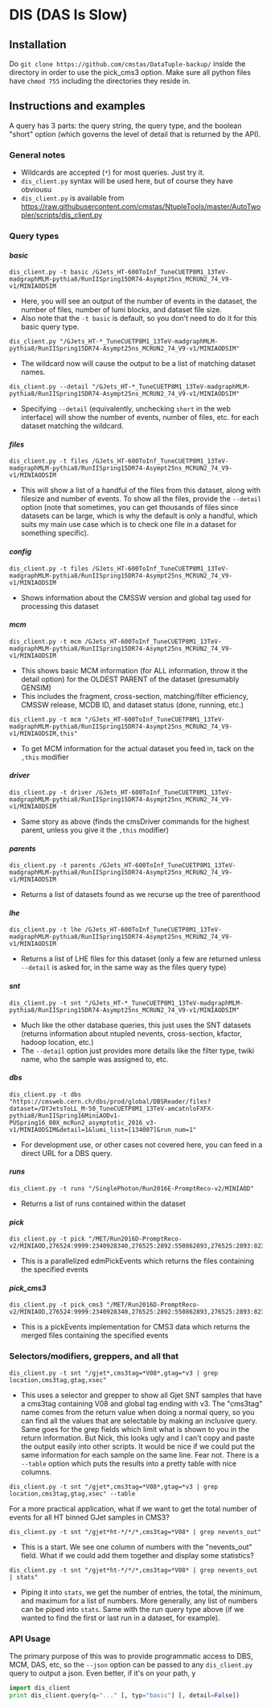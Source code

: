 # DIS (DAS Is Slow)
## Installation
Do `git clone https://github.com/cmstas/DataTuple-backup/` inside the directory in order to use the pick_cms3 option. Make sure all python files have `chmod 755` including the directories they reside in.

## Instructions and examples
A query has 3 parts: the query string, the query type, and the boolean "short" option (which governs the level of detail that is returned by the API).


### General notes

* Wildcards are accepted (`*`) for most queries. Just try it.
* `dis_client.py` syntax will be used here, but of course they have obviousu 
* `dis_client.py` is available from <https://raw.githubusercontent.com/cmstas/NtupleTools/master/AutoTwopler/scripts/dis_client.py>

### Query types

#### _basic_
```
dis_client.py -t basic /GJets_HT-600ToInf_TuneCUETP8M1_13TeV-madgraphMLM-pythia8/RunIISpring15DR74-Asympt25ns_MCRUN2_74_V9-v1/MINIAODSIM
```
* Here, you will see an output of the number of events in the dataset, the number of files, number of lumi blocks, and dataset file size.
* Also note that the `-t basic` is default, so you don't need to do it for this basic query type.
```
dis_client.py "/GJets_HT-*_TuneCUETP8M1_13TeV-madgraphMLM-pythia8/RunIISpring15DR74-Asympt25ns_MCRUN2_74_V9-v1/MINIAODSIM"
```
* The wildcard now will cause the output to be a list of matching dataset names.
```
dis_client.py --detail "/GJets_HT-*_TuneCUETP8M1_13TeV-madgraphMLM-pythia8/RunIISpring15DR74-Asympt25ns_MCRUN2_74_V9-v1/MINIAODSIM"
```
* Specifying `--detail` (equivalently, unchecking `short` in the web interface) will show the number of events, number of files, etc. for each dataset matching the wildcard.

#### _files_
```
dis_client.py -t files /GJets_HT-600ToInf_TuneCUETP8M1_13TeV-madgraphMLM-pythia8/RunIISpring15DR74-Asympt25ns_MCRUN2_74_V9-v1/MINIAODSIM
```
* This will show a list of a handful of the files from this dataset, along with filesize and number of events. To show all the files, provide the `--detail` option (note that sometimes, you can get thousands of files since datasets can be large, which is why the default is only a handful, which suits my main use case which is to check one file in a dataset for something specific).

#### _config_
```
dis_client.py -t files /GJets_HT-600ToInf_TuneCUETP8M1_13TeV-madgraphMLM-pythia8/RunIISpring15DR74-Asympt25ns_MCRUN2_74_V9-v1/MINIAODSIM
```
* Shows information about the CMSSW version and global tag used for processing this dataset

#### _mcm_
```
dis_client.py -t mcm /GJets_HT-600ToInf_TuneCUETP8M1_13TeV-madgraphMLM-pythia8/RunIISpring15DR74-Asympt25ns_MCRUN2_74_V9-v1/MINIAODSIM
```
* This shows basic MCM information (for ALL information, throw it the detail option) for the OLDEST PARENT of the dataset (presumably GENSIM)
* This includes the fragment, cross-section, matching/filter efficiency, CMSSW release, MCDB ID, and dataset status (done, running, etc.)
```
dis_client.py -t mcm "/GJets_HT-600ToInf_TuneCUETP8M1_13TeV-madgraphMLM-pythia8/RunIISpring15DR74-Asympt25ns_MCRUN2_74_V9-v1/MINIAODSIM,this"
```
* To get MCM information for the actual dataset you feed in, tack on the `,this` modifier

#### _driver_
```
dis_client.py -t driver /GJets_HT-600ToInf_TuneCUETP8M1_13TeV-madgraphMLM-pythia8/RunIISpring15DR74-Asympt25ns_MCRUN2_74_V9-v1/MINIAODSIM
```
* Same story as above (finds the cmsDriver commands for the highest parent, unless you give it the `,this` modifier)


#### _parents_
```
dis_client.py -t parents /GJets_HT-600ToInf_TuneCUETP8M1_13TeV-madgraphMLM-pythia8/RunIISpring15DR74-Asympt25ns_MCRUN2_74_V9-v1/MINIAODSIM
```
* Returns a list of datasets found as we recurse up the tree of parenthood


#### _lhe_
```
dis_client.py -t lhe /GJets_HT-600ToInf_TuneCUETP8M1_13TeV-madgraphMLM-pythia8/RunIISpring15DR74-Asympt25ns_MCRUN2_74_V9-v1/MINIAODSIM
```
* Returns a list of LHE files for this dataset (only a few are returned unless `--detail` is asked for, in the same way as the files query type)


#### _snt_
```
dis_client.py -t snt "/GJets_HT-*_TuneCUETP8M1_13TeV-madgraphMLM-pythia8/RunIISpring15DR74-Asympt25ns_MCRUN2_74_V9-v1/MINIAODSIM"
```
* Much like the other database queries, this just uses the SNT datasets (returns information about ntupled nevents, cross-section, kfactor, hadoop location, etc.)
* The `--detail` option just provides more details like the filter type, twiki name, who the sample was assigned to, etc.


#### _dbs_
```
dis_client.py -t dbs "https://cmsweb.cern.ch/dbs/prod/global/DBSReader/files?dataset=/DYJetsToLL_M-50_TuneCUETP8M1_13TeV-amcatnloFXFX-pythia8/RunIISpring16MiniAODv1-PUSpring16_80X_mcRun2_asymptotic_2016_v3-v1/MINIAODSIM&detail=1&lumi_list=[134007]&run_num=1"
```
* For development use, or other cases not covered here, you can feed in a direct URL for a DBS query.


#### _runs_
```
dis_client.py -t runs "/SinglePhoton/Run2016E-PromptReco-v2/MINIAOD"
```
* Returns a list of runs contained within the dataset


#### _pick_
```
dis_client.py -t pick "/MET/Run2016D-PromptReco-v2/MINIAOD,276524:9999:2340928340,276525:2892:550862893,276525:2893:823485588,276318:300:234982340,276318:200:234982340"
```
* This is a parallelized edmPickEvents which returns the files containing the specified events


#### _pick\_cms3_
```
dis_client.py -t pick_cms3 "/MET/Run2016D-PromptReco-v2/MINIAOD,276524:9999:2340928340,276525:2892:550862893,276525:2893:823485588,276318:300:234982340,276318:200:234982340"
```
* This is a pickEvents implementation for CMS3 data which returns the merged files containing the specified events


### Selectors/modifiers, greppers, and all that
```
dis_client.py -t snt "/gjet*,cms3tag=*V08*,gtag=*v3 | grep location,cms3tag,gtag,xsec"
```
* This uses a selector and grepper to show all Gjet SNT samples that have a cms3tag containing V08 and global tag ending with v3. The "cms3tag" name comes from the return value when doing a normal query, so you can find all the values that are selectable by making an inclusive query. Same goes for the grep fields which limit what is shown to you in the return information.
But Nick, this looks ugly and I can't copy and paste the output easily into other scripts. It would be nice if we could put the same information for each sample on the same line. Fear not. There is a `--table` option which puts the results into a pretty table with nice columns.
```
dis_client.py -t snt "/gjet*,cms3tag=*V08*,gtag=*v3 | grep location,cms3tag,gtag,xsec" --table
```
For a more practical application, what if we want to get the total number of events for all HT binned GJet samples in CMS3?
```
dis_client.py -t snt "/gjet*ht-*/*/*,cms3tag=*V08* | grep nevents_out"
```
* This is a start. We see one column of numbers with the "nevents_out" field. What if we could add them together and display some statistics?
```
dis_client.py -t snt "/gjet*ht-*/*/*,cms3tag=*V08* | grep nevents_out | stats"
```
* Piping it into `stats`, we get the number of entries, the total, the minimum, and maximum for a list of numbers. More generally, any list of numbers can be piped into `stats`. Same with the run query type above (if we wanted to find the first or last run in a dataset, for example).

### API Usage
The primary purpose of this was to provide programmatic access to DBS, MCM, DAS, etc, so the `--json` option can be passed to any `dis_client.py` query to output a json. Even better, if it's on your path, y

```python
import dis_client
print dis_client.query(q="..." [, typ="basic"] [, detail=False])
```
